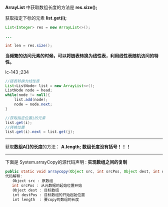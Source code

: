 **ArrayList** 中获取数组长度的方法是 **res.size();**

获取指定下标的元素 **list.get(i);**

```java
List<Integer> res = new ArrayList<>();

...

int len = res.size();
```

**当频繁的访问元素的时候，可以将链表转换为线性表，利用线性表随机访问的特性。**

lc-143 ;234

```java
//链表转换为线性表
List<ListNode> list = new ArrayList<>();
ListNode node = head;
while(node != null){
    list.add(node);
    node = node.next;
}

//获取指定位置i的元素
list.get(i);
//转换位置
list.get(i).next = list.get(j);
```

---

获取**数组A[]的长度**的方法： **A.length;**   **数组长度没有括号！！！**

---

下面是 System.arrayCopy的源代码声明 : **实现数组之间的复制**

```java
public static void arraycopy(Object src, int srcPos, Object dest, int destPos, int length)
代码解释:
　　Object src : 原数组
   int srcPos : 从元数据的起始位置开始
　　Object dest : 目标数组
　　int destPos : 目标数组的开始起始位置
　　int length  : 要copy的数组的长度
```

